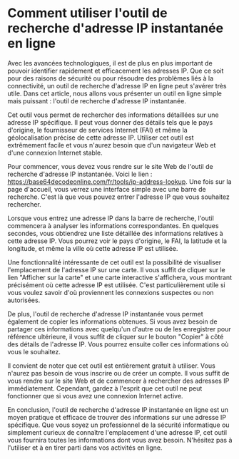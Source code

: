 Comment utiliser l'outil de recherche d'adresse IP instantanée en ligne
=======================================================================

Avec les avancées technologiques, il est de plus en plus important de pouvoir identifier rapidement et efficacement les adresses IP. Que ce soit pour des raisons de sécurité ou pour résoudre des problèmes liés à la connectivité, un outil de recherche d'adresse IP en ligne peut s'avérer très utile. Dans cet article, nous allons vous présenter un outil en ligne simple mais puissant : l'outil de recherche d'adresse IP instantanée.

Cet outil vous permet de rechercher des informations détaillées sur une adresse IP spécifique. Il peut vous donner des détails tels que le pays d'origine, le fournisseur de services Internet (FAI) et même la géolocalisation précise de cette adresse IP. Utiliser cet outil est extrêmement facile et vous n'aurez besoin que d'un navigateur Web et d'une connexion Internet stable.

Pour commencer, vous devez vous rendre sur le site Web de l'outil de recherche d'adresse IP instantanée. Voici le lien : <https://base64decodeonline.com/fr/tools/ip-address-lookup>. Une fois sur la page d'accueil, vous verrez une interface simple avec une barre de recherche. C'est là que vous pouvez entrer l'adresse IP que vous souhaitez rechercher.

Lorsque vous entrez une adresse IP dans la barre de recherche, l'outil commencera à analyser les informations correspondantes. En quelques secondes, vous obtiendrez une liste détaillée des informations relatives à cette adresse IP. Vous pourrez voir le pays d'origine, le FAI, la latitude et la longitude, et même la ville où cette adresse IP est utilisée.

Une fonctionnalité intéressante de cet outil est la possibilité de visualiser l'emplacement de l'adresse IP sur une carte. Il vous suffit de cliquer sur le lien "Afficher sur la carte" et une carte interactive s'affichera, vous montrant précisément où cette adresse IP est utilisée. C'est particulièrement utile si vous voulez savoir d'où proviennent les connexions suspectes ou non autorisées.

De plus, l'outil de recherche d'adresse IP instantanée vous permet également de copier les informations obtenues. Si vous avez besoin de partager ces informations avec quelqu'un d'autre ou de les enregistrer pour référence ultérieure, il vous suffit de cliquer sur le bouton "Copier" à côté des détails de l'adresse IP. Vous pourrez ensuite coller ces informations où vous le souhaitez.

Il convient de noter que cet outil est entièrement gratuit à utiliser. Vous n'aurez pas besoin de vous inscrire ou de créer un compte. Il vous suffit de vous rendre sur le site Web et de commencer à rechercher des adresses IP immédiatement. Cependant, gardez à l'esprit que cet outil ne peut fonctionner que si vous avez une connexion Internet active.

En conclusion, l'outil de recherche d'adresse IP instantanée en ligne est un moyen pratique et efficace de trouver des informations sur une adresse IP spécifique. Que vous soyez un professionnel de la sécurité informatique ou simplement curieux de connaître l'emplacement d'une adresse IP, cet outil vous fournira toutes les informations dont vous avez besoin. N'hésitez pas à l'utiliser et à en tirer parti dans vos activités en ligne.
